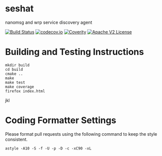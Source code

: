 # seshat

nanomsg and wrp service discovery agent

[![Build Status](https://travis-ci.org/Comcast/seshat.svg?branch=master)](https://travis-ci.org/Comcast/seshat)
[![codecov.io](http://codecov.io/github/Comcast/seshat/coverage.svg?branch=master)](http://codecov.io/github/Comcast/seshat?branch=master)
[![Coverity](https://img.shields.io/coverity/scan/11941.svg)]("https://scan.coverity.com/projects/comcast-seshat)
[![Apache V2 License](http://img.shields.io/badge/license-Apache%20V2-blue.svg)](https://github.com/Comcast/seshat/blob/master/LICENSE.txt)

# Building and Testing Instructions

```
mkdir build
cd build
cmake ..
make
make test
make coverage
firefox index.html
```
jkl

# Coding Formatter Settings

Please format pull requests using the following command to keep the style consistent.

```
astyle -A10 -S -f -U -p -D -c -xC90 -xL
```
